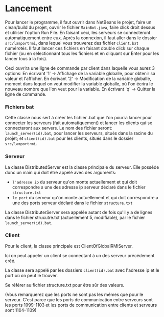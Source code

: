 # Lancement
Pour lancer le programme, il faut ouvrir dans NetBeans le projet, faire un clean/build du projet, ouvrir le fichier `MainBot.java`, faire click droit dessus et utiliser l'option Run File. En faisant ceci, les serveurs se connecteront automatiquement entre eux.
Après la connexion, il faut aller dans le dossier `src/lamportrmi`, dans lequel vous trouverez des fichier `client.bat` numérotés. Il faut lancer ces fichiers en faisant double click sur chaque fichier (ou en sélectionnant tous les fichiers et en cliquant sur Enter pour les lancer tous à la fois).

Ceci ouvrira une ligne de commande par client dans laquelle vous aurez 3 options:
En écrivant '1' -> Affichage de la variable globalle, pour obtenir sa valeur et l'afficher.
En écrivant '2' -> Modification de la variable globalle, moment dans lequel on veut modifier la variable globalle, où l'on écrira le nouveau nombre que l'on veut pour la variable.
En écrivant 'q' -> Quitter la ligne de commande.

### Fichiers bat
Cette classe nous sert à créer les fichier .bat que l'on pourra lancer pour connecter les serveurs (fait automatiquement) et lancer les clients qui se connecteront aux servers.
Le nom des fichier seront: `launch_server(id).bat`, pour lancer les serveurs, situés dans la racine du projet; et `client(id).bat` pour les clients, situés dans le dossier `src/lamportrmi`.

### Serveur
La classe DistributedServer est la classe principale du serveur. Elle possède donc un main qui doit être appelé avec des arguments:

- `l'adresse ip` du serveur qu'on monte actuellement et qui doit correspondre a une des adresse ip serveur déclaré dans le fichier `structure.txt`
- `le port` du serveur qu'on monte actuellement et qui doit correspondre a une des ports serveur déclaré dans le fichier `structure.txt`

La classe DistributerServer sera appelée autant de fois qu'il y a de lignes dans le fichier strucutre.txt (actuellement 5, modifiable), par le fichier `launch_server(id).bat`.

### Client
Pour le client, la classe principale est ClientOfGlobalRMIServer.

Ici on peut appeler un client se connectant à un des serveur précédement créé.

La classe sera appelé par les dossiers `client(id).bat` avec l'adresse ip et le port où on peut le trouver.

Se référer au fichier structure.txt pour être sûr des valeurs.

(Vous remarquerez que les ports ne sont pas les mêmes que pour le serveur. C'est parce que les ports de communication entre serveurs sont les ports 1099-1103 et les ports de communication entre clients et serveurs sont 1104-1109)
